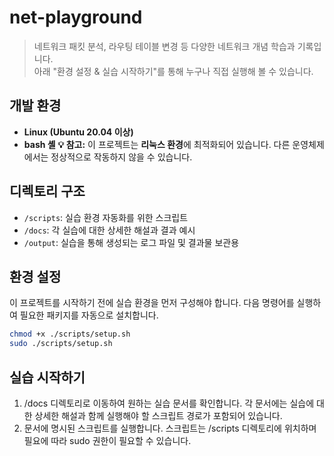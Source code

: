 # net-playground
> 네트워크 패킷 분석, 라우팅 테이블 변경 등 다양한 네트워크 개념 학습과 기록입니다.  
> 아래 "환경 설정 & 실습 시작하기"를 통해 누구나 직접 실행해 볼 수 있습니다.

## 개발 환경
-   **Linux (Ubuntu 20.04 이상)**
-   **bash 셸**
**💡 참고:** 이 프로젝트는 **리눅스 환경**에 최적화되어 있습니다. 다른 운영체제에서는 정상적으로 작동하지 않을 수 있습니다.

## 디렉토리 구조
-   `/scripts`: 실습 환경 자동화를 위한 스크립트
-   `/docs`: 각 실습에 대한 상세한 해설과 결과 예시
-   `/output`: 실습을 통해 생성되는 로그 파일 및 결과물 보관용

## 환경 설정
이 프로젝트를 시작하기 전에 실습 환경을 먼저 구성해야 합니다. 다음 명령어를 실행하여 필요한 패키지를 자동으로 설치합니다.

```bash
chmod +x ./scripts/setup.sh
sudo ./scripts/setup.sh
```

## 실습 시작하기
1. /docs 디렉토리로 이동하여 원하는 실습 문서를 확인합니다.
각 문서에는 실습에 대한 상세한 해설과 함께 실행해야 할 스크립트 경로가 포함되어 있습니다.
2. 문서에 명시된 스크립트를 실행합니다. 스크립트는 /scripts 디렉토리에 위치하며 필요에 따라 sudo 권한이 필요할 수 있습니다.